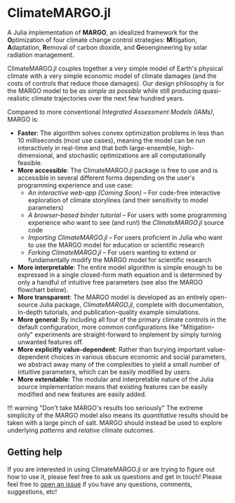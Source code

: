 # ClimateMARGO.jl

A Julia implementation of **MARGO**, an idealized framework for the **O**ptimization of four climate change control strategies: **M**itigation, **A**daptation, **R**emoval of carbon dioxide, and **G**eoengineering by solar radiation management.

ClimateMARGO.jl couples together a very simple model of Earth's physical climate with a very simple economic model of climate damages (and the costs of controls that reduce those damages). Our design philosophy is for the MARGO model to be *as simple as possible* while still producing quasi-realistic climate trajectories over the next few hundred years.

Compared to more conventional *Integrated Assessment Models (IAMs)*, MARGO is:
* **Faster**: The algorithm solves convex optimization problems in less than 10 milliseconds (most use cases), meaning the model can be run interactively in real-time and that both large-ensemble, high-dimensional, and stochastic optimizations are all computationally feasible.
* **More accessible**: The ClimateMARGO.jl package is free to use and is accessible in several different forms depending on the user's programming experience and use case:
  * *An interactive web-app (Coming Soon)* – For code-free interactive exploration of climate storylines (and their sensitivity to model parameters)
  * *A browser-based binder tutorial* – For users with some programming experience who want to see (and run!) the *ClimateMARGO.jl* source code
  * *Importing ClimateMARGO.jl* – For users proficient in Julia who want to use the MARGO model for education or scientific research
  * *Forking ClimateMARGO.jl* – For users wanting to extend or fundamentally modify the MARGO model for scientific research
* **More interpretable**: The entire model algorithm is simple enough to be expressed in a single closed-form math equation and is determined by only a handful of intuitive free parameters (see also the MARGO flowchart below).
* **More transparent**: The MARGO model is developed as an entirely open-source Julia package, *ClimateMARGO.jl*, complete with documentation, in-depth tutorials, and publication-quality example simulations.
* **More general**: By including all four of the primary climate controls in the default configuration, more common configurations like "Mitigation-only" experiments are straight-forward to implement by simply turning unwanted features off. 
* **More explicitly value-dependent**: Rather than burying important value-dependent choices in various obscure economic and social parameters, we abstract away many of the complexities to yield a small number of intuitive parameters, which can be easily modified by users.
* **More extendable**: The modular and interpretable nature of the Julia source implementation means that existing features can be easily modified and new features are easily added.

!!! warning "Don't take MARGO's results too seriously"
    The extreme simplicity of the MARGO model also means its *quantitative* results should be taken with a large pinch of salt. MARGO should instead be used to explore underlying *patterns* and *relative* climate outcomes.

## Getting help

If you are interested in using ClimateMARGO.jl or are trying to figure out how to use it, please feel free to ask us questions and get in touch! Please feel free to [open an issue](https://github.com/hdrake/ClimateMARGO.jl/issues/new) if you have any questions, comments, suggestions, etc!

